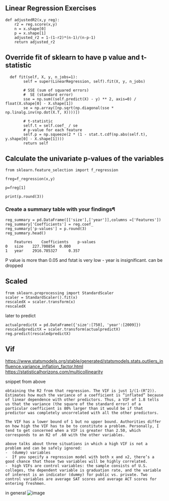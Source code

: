## Linear Regression Exercises

```
def adjustedR2(x,y reg):
    r2 = reg.score(x,y)
    n = x.shape[0]
    p = x.shape[1]
    adjusted_r2 = 1-(1-r2)*(n-1)/(n-p-1)
    return adjusted_r2
```

## Override fit of sklearn to have p value and t-statistic 
```
  def fit(self, X, y, n_jobs=1):
        self = super(LinearRegression, self).fit(X, y, n_jobs)
        
        # SSE (sum of squared errors)
        #  SE (standard error)
        sse = np.sum((self.predict(X) - y) ** 2, axis=0) / float(X.shape[0] - X.shape[1])
        se = np.array([np.sqrt(np.diagonal(sse * np.linalg.inv(np.dot(X.T, X))))])

        # t-statistic
        self.t = self.coef_ / se
        # p-value for each feature
        self.p = np.squeeze(2 * (1 - stat.t.cdf(np.abs(self.t), y.shape[0] - X.shape[1])))
        return self
```

## Calculate the univariate p-values of the variables
```
from sklearn.feature_selection import f_regression

freg=f_regression(x,y)

p=freg[1]

print(p.round(3))
```



### Create a summary table with your findings¶

```
reg_summary = pd.DataFrame([['size'],['year']],columns =['Features'])
reg_summary['Coefficients'] = reg.coef_
reg_summary['p-values'] = p.round(3)
reg_summary.head()

	Features 	Coefficients 	p-values
0 	size 	227.700854 	0.000
1 	year 	2916.785327 	0.357
```

P value is more than 0.05 and fstat is very low - year is insignificant. can be dropped



## Scaled
```
from sklearn.preprocessing import StandardScaler 
scaler = StandardScaler().fit(x) 
rescaledX = scaler.transform(x) 
rescaledX
```

later to predict
```
actualpredictX = pd.DataFrame({'size':[750], 'year':[2009]})
rescaledpredictX = scaler.transform(actualpredictX) 
reg.predict(rescaledpredictX)
```

## Vif

https://www.statsmodels.org/stable/generated/statsmodels.stats.outliers_influence.variance_inflation_factor.html
https://statisticalhorizons.com/multicollinearity

snippet from above
```
obtaining the R2 from that regression. The VIF is just 1/(1-(R^2)).
Estimates how much the variance of a coefficient is “inflated” because of linear dependence with other predictors. Thus, a VIF of 1.8 tells us that the variance (the square of the standard error) of a particular coefficient is 80% larger than it would be if that predictor was completely uncorrelated with all the other predictors.

The VIF has a lower bound of 1 but no upper bound. Authorities differ on how high the VIF has to be to constitute a problem. Personally, I tend to get concerned when a VIF is greater than 2.50, which corresponds to an R2 of .60 with the other variables.

above talks about three situations in which a high VIF is not a problem and can be safely ignored:
-  (dummy) variables
-  If you specify a regression model with both x and x2, there’s a good chance that those two variables will be highly correlated. 
-  high VIFs are control variables: the sample consists of U.S. colleges, the dependent variable is graduation rate, and the variable of interest is an indicator (dummy) for public vs. private. Two control variables are average SAT scores and average ACT scores for entering freshmen. 
```
in general
![image](https://user-images.githubusercontent.com/2136211/118392467-871a7480-b657-11eb-95de-261274ff2865.png)


